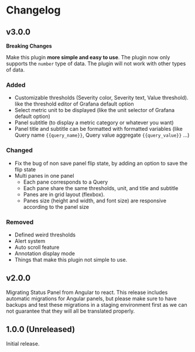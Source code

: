 # Changelog

## v3.0.0

**Breaking Changes**

Make this plugin **more simple and easy to use**.
The plugin now only supports the `number` type of data. The plugin will not work with other types of data.

### Added

- Customizable thresholds (Severity color, Severity text, Value threshold). like the threshold editor of Grafana default
  option
- Select metric unit to be displayed (like the unit selector of Grafana default option)
- Panel subtitle (to display a metric category or whatever you want)
- Panel title and subtitle can be formatted with formatted variables (like Query name `{{query_name}}`, Query value
  aggregate `{{query_value}}` ...)

### Changed

- Fix the bug of non save panel flip state, by adding an option to save the flip state
- Multi panes in one panel
  - Each pane corresponds to a Query
  - Each pane share the same thresholds, unit, and title and subtitle
  - Panes are in grid layout (flexbox).
  - Panes size (height and width, and font size) are responsive according to the panel size

### Removed

- Defined weird thresholds
- Alert system
- Auto scroll feature
- Annotation display mode
- Things that make this plugin not simple to use.

## v2.0.0

Migrating Status Panel from Angular to react. This release includes automatic migrations for Angular panels, but please
make sure to have backups and test these migrations in a staging environment first as we can not guarantee that they
will
all be translated properly.

## 1.0.0 (Unreleased)

Initial release.
